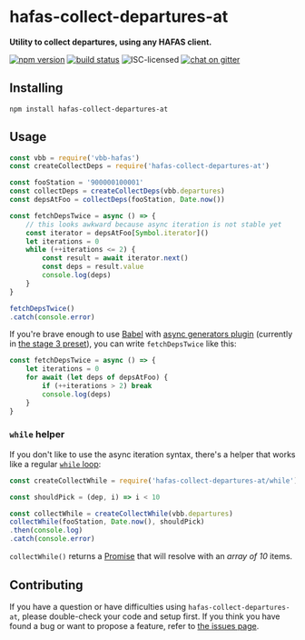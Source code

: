 # hafas-collect-departures-at

**Utility to collect departures, using any HAFAS client.**

[![npm version](https://img.shields.io/npm/v/hafas-collect-departures-at.svg)](https://www.npmjs.com/package/hafas-collect-departures-at)
[![build status](https://api.travis-ci.org/derhuerst/hafas-collect-departures-at.svg?branch=master)](https://travis-ci.org/derhuerst/hafas-collect-departures-at)
![ISC-licensed](https://img.shields.io/github/license/derhuerst/hafas-collect-departures-at.svg)
[![chat on gitter](https://badges.gitter.im/derhuerst.svg)](https://gitter.im/derhuerst)


## Installing

```shell
npm install hafas-collect-departures-at
```


## Usage

```js
const vbb = require('vbb-hafas')
const createCollectDeps = require('hafas-collect-departures-at')

const fooStation = '900000100001'
const collectDeps = createCollectDeps(vbb.departures)
const depsAtFoo = collectDeps(fooStation, Date.now())

const fetchDepsTwice = async () => {
	// this looks awkward because async iteration is not stable yet
	const iterator = depsAtFoo[Symbol.iterator]()
	let iterations = 0
	while (++iterations <= 2) {
		const result = await iterator.next()
		const deps = result.value
		console.log(deps)
	}
}

fetchDepsTwice()
.catch(console.error)
```

If you're brave enough to use [Babel](https://babeljs.io) with [async generators plugin](https://github.com/babel/babel/tree/12ac1bccd7697eb919fe442e35d83ab92e3c882d/packages/babel-plugin-proposal-async-generator-functions) (currently in [the stage 3 preset](https://github.com/babel/babel/tree/12ac1bccd7697eb919fe442e35d83ab92e3c882d/packages/babel-preset-stage-3)), you can write `fetchDepsTwice` like this:

```js
const fetchDepsTwice = async () => {
	let iterations = 0
	for await (let deps of depsAtFoo) {
		if (++iterations > 2) break
		console.log(deps)
	}
}
```

### `while` helper

If you don't like to use the async iteration syntax, there's a helper that works like a regular [`while` loop](https://developer.mozilla.org/en-US/docs/Web/JavaScript/Reference/Statements/while):

```js
const createCollectWhile = require('hafas-collect-departures-at/while')

const shouldPick = (dep, i) => i < 10

const collectWhile = createCollectWhile(vbb.departures)
collectWhile(fooStation, Date.now(), shouldPick)
.then(console.log)
.catch(console.error)
```

`collectWhile()` returns a [Promise](https://developer.mozilla.org/en-US/docs/Web/JavaScript/Reference/Global_Objects/promise) that will resolve with an *array of 10* items.


## Contributing

If you have a question or have difficulties using `hafas-collect-departures-at`, please double-check your code and setup first. If you think you have found a bug or want to propose a feature, refer to [the issues page](https://github.com/derhuerst/hafas-collect-departures-at/issues).
